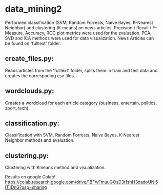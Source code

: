 # data_mining2

Performed classification (SVM, Random Forrests, Naive Bayes, K-Nearest
Neighbor) and clustering (K-means) on news articles. Precision / Recall /
F-Measure, Accuracy, ROC plot metrics were used for the evaluation. PCA, SVD
and ICA methods were used for data visualization. News Articles can be found 
on 'fulltext' folder.

## create_files.py:
Reads articles from the 'fulltext' folder, splits them in train and test data and creates
the correspoding csv files.

## wordclouds.py:
Creates a wordcloud for each article category (business, entertain, politics,
sport, tech).

## classification.py:
Classification with SVM, Random Forrests, Naive Bayes, K-Nearest
Neighbor methods and evaluation.

## clustering.py:
Clustering with Kmeans method and visualization.


Results on google Colab!!
https://colab.research.google.com/drive/1BFwFmuuGOsD3t1shH3dadoUNi5IT1DnG?usp=sharing

